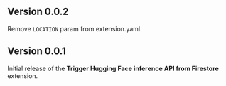 ## Version 0.0.2

Remove `LOCATION` param from extension.yaml.

## Version 0.0.1

Initial release of the **Trigger Hugging Face inference API from Firestore** extension.
